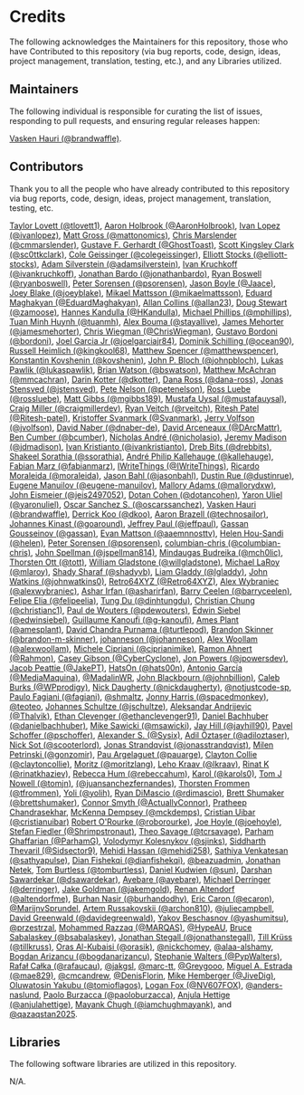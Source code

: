 # Credits

The following acknowledges the Maintainers for this repository, those who have Contributed to this repository (via bug reports, code, design, ideas, project management, translation, testing, etc.), and any Libraries utilized.

## Maintainers

The following individual is responsible for curating the list of issues, responding to pull requests, and ensuring regular releases happen:

[Vasken Hauri (@brandwaffle)](https://github.com/brandwaffle).

## Contributors

Thank you to all the people who have already contributed to this repository via bug reports, code, design, ideas, project management, translation, testing, etc.

[Taylor Lovett (@tlovett1)](https://github.com/tlovett1),
[Aaron Holbrook (@AaronHolbrook)](https://github.com/AaronHolbrook),
[Ivan Lopez (@ivanlopez)](https://github.com/ivanlopez),
[Matt Gross (@mattonomics)](https://github.com/mattonomics),
[Chris Marslender (@cmmarslender)](https://github.com/cmmarslender),
[Gustave F. Gerhardt (@GhostToast)](https://github.com/GhostToast),
[Scott Kingsley Clark (@sc0ttkclark)](https://github.com/sc0ttkclark),
[Cole Geissinger (@colegeissinger)](https://github.com/colegeissinger),
[Elliott Stocks (@elliott-stocks)](https://github.com/elliott-stocks),
[Adam Silverstein (@adamsilverstein)](https://github.com/adamsilverstein),
[Ivan Kruchkoff (@ivankruchkoff)](https://github.com/ivankruchkoff),
[Jonathan Bardo (@jonathanbardo)](https://github.com/jonathanbardo),
[Ryan Boswell (@ryanboswell)](https://github.com/ryanboswell),
[Peter Sorensen (@psorensen)](https://github.com/psorensen),
[Jason Boyle (@Jaace)](https://github.com/Jaace),
[Joey Blake (@joeyblake)](https://github.com/joeyblake),
[Mikael Mattsson (@mikaelmattsson)](https://github.com/mikaelmattsson),
[Eduard Maghakyan (@EduardMaghakyan)](https://github.com/EduardMaghakyan),
[Allan Collins (@allan23)](https://github.com/allan23),
[Doug Stewart (@zamoose)](https://github.com/zamoose),
[Hannes Kandulla (@HKandulla)](https://github.com/HKandulla),
[Michael Phillips (@mphillips)](https://github.com/mphillips),
[Tuan Minh Huynh (@tuanmh)](https://github.com/tuanmh),
[Alex Bouma (@stayallive)](https://github.com/stayallive),
[James Mehorter (@jamesmehorter)](https://github.com/jamesmehorter),
[Chris Wiegman (@ChrisWiegman)](https://github.com/ChrisWiegman),
[Gustavo Bordoni (@bordoni)](https://github.com/bordoni),
[Joel Garcia Jr (@joelgarciajr84)](https://github.com/joelgarciajr84),
[Dominik Schilling (@ocean90)](https://github.com/ocean90),
[Russell Heimlich (@kingkool68)](https://github.com/kingkool68),
[Matthew Spencer (@matthewspencer)](https://github.com/matthewspencer),
[Konstantin Kovshenin (@kovshenin)](https://github.com/kovshenin),
[John P. Bloch (@johnpbloch)](https://github.com/johnpbloch),
[Lukas Pawlik (@lukaspawlik)](https://github.com/lukaspawlik),
[Brian Watson (@bswatson)](https://github.com/bswatson),
[Matthew McAchran (@mmcachran)](https://github.com/mmcachran),
[Darin Kotter (@dkotter)](https://github.com/dkotter),
[Dana Ross (@dana-ross)](https://github.com/dana-ross),
[Jonas Stensved (@jstensved)](https://github.com/jstensved),
[Pete Nelson (@petenelson)](https://github.com/petenelson),
[Ross Luebe (@rossluebe)](https://github.com/rossluebe),
[Matt Gibbs (@mgibbs189)](https://github.com/mgibbs189),
[Mustafa Uysal (@mustafauysal)](https://github.com/mustafauysal),
[Craig Miller (@craigmillerdev)](https://github.com/craigmillerdev),
[Ryan Veitch (@rveitch)](https://github.com/rveitch),
[Ritesh Patel (@Ritesh-patel)](https://github.com/Ritesh-patel),
[Kristoffer Svanmark (@Svanmark)](https://github.com/Svanmark),
[Jerry Volfson (@jvolfson)](https://github.com/jvolfson),
[David Naber (@dnaber-de)](https://github.com/dnaber-de),
[David Arceneaux (@DArcMattr)](https://github.com/DArcMattr),
[Ben Cumber (@bcumber)](https://github.com/bcumber),
[Nícholas André (@nicholasio)](https://github.com/nicholasio),
[Jeremy Madison (@jdmadison)](https://github.com/jdmadison),
[Ivan Kristianto (@ivankristianto)](https://github.com/ivankristianto),
[Dreb Bits (@drebbits)](https://github.com/drebbits),
[Shakeel Sorathia (@ssorathia)](https://github.com/ssorathia),
[André Philip Kallehauge (@kallehauge)](https://github.com/kallehauge),
[Fabian Marz (@fabianmarz)](https://github.com/fabianmarz),
[IWriteThings (@IWriteThings)](https://github.com/IWriteThings),
[Ricardo Moraleida (@moraleida)](https://github.com/moraleida),
[Jason Bahl (@jasonbahl)](https://github.com/jasonbahl),
[Dustin Rue (@dustinrue)](https://github.com/dustinrue),
[Eugene Manuilov (@eugene-manuilov)](https://github.com/eugene-manuilov),
[Mallory Adams (@mallorydxw)](https://github.com/mallorydxw),
[John Eismeier (@jeis2497052)](https://github.com/jeis2497052),
[Dotan Cohen (@dotancohen)](https://github.com/dotancohen),
[Yaron Uliel (@yaronuliel)](https://github.com/yaronuliel),
[Oscar Sanchez S. (@oscarssanchez)](https://github.com/oscarssanchez),
[Vasken Hauri (@brandwaffle)](https://github.com/brandwaffle),
[Derrick Koo (@dkoo)](https://github.com/dkoo),
[Aaron Brazell (@technosailor)](https://github.com/technosailor),
[Johannes Kinast (@goaround)](https://github.com/goaround),
[Jeffrey Paul (@jeffpaul)](https://github.com/jeffpaul),
[Gassan Gousseinov (@gassan)](https://github.com/gassan),
[Evan Mattson (@aaemnnosttv)](https://github.com/aaemnnosttv),
[Helen Hou-Sandi (@helen)](https://github.com/helen),
[Peter Sorensen (@psorensen)](https://github.com/psorensen),
[columbian-chris (@columbian-chris)](https://github.com/columbian-chris),
[John Spellman (@jspellman814)](https://github.com/jspellman814),
[Mindaugas Budreika (@mch0lic)](https://github.com/mch0lic),
[Thorsten Ott (@tott)](https://github.com/tott),
[William Gladstone (@willgladstone)](https://github.com/willgladstone),
[Michael LaRoy (@mlaroy)](https://github.com/mlaroy),
[Shady Sharaf (@shadyvb)](https://github.com/shadyvb),
[Liam Gladdy (@lgladdy)](https://github.com/lgladdy),
[John Watkins (@johnwatkins0)](https://github.com/johnwatkins0),
[Retro64XYZ (@Retro64XYZ)](https://github.com/Retro64XYZ),
[Alex Wybraniec (@alexwybraniec)](https://github.com/alexwybraniec),
[Ashar Irfan (@asharirfan)](https://github.com/asharirfan),
[Barry Ceelen (@barryceelen)](https://github.com/barryceelen),
[Felipe Elia (@felipeelia)](https://github.com/felipeelia),
[Tung Du (@dinhtungdu)](https://github.com/dinhtungdu),
[Christian Chung (@christianc1)](https://github.com/christianc1),
[Paul de Wouters  (@pdewouters)](https://github.com/pdewouters),
[Edwin Siebel (@edwinsiebel)](https://github.com/edwinsiebel),
[Guillaume Kanoufi (@g-kanoufi)](https://github.com/g-kanoufi),
[Ames Plant (@amesplant)](https://github.com/amesplant),
[David Chandra Purnama (@turtlepod)](https://github.com/turtlepod),
[Brandon Skinner (@brandon-m-skinner)](https://github.com/brandon-m-skinner),
[johanneson (@johanneson)](https://github.com/johanneson),
[Alex Woollam (@alexwoollam)](https://github.com/alexwoollam),
[Michele Cipriani (@ciprianimike)](https://github.com/ciprianimike),
[Ramon Ahnert (@Rahmon)](https://github.com/Rahmon),
[Casey Gibson (@CyberCyclone)](https://github.com/CyberCyclone),
[Jon Powers (@jpowersdev)](https://github.com/jpowersdev),
[Jacob Peattie (@JakePT)](https://github.com/JakePT),
[HatsOn (@hats00n)](https://github.com/hats00n),
[Antonio García (@MediaMaquina)](https://github.com/MediaMaquina),
[@MadalinWR](https://github.com/MadalinWR),
[John Blackbourn (@johnbillion)](https://github.com/johnbillion),
[Caleb Burks (@WPprodigy)](https://github.com/WPprodigy),
[Nick Daugherty (@nickdaugherty)](https://github.com/nickdaugherty),
[@notjustcode-sp](https://github.com/notjustcode-sp),
[Paulo Fagiani (@fagiani)](https://github.com/fagiani),
[@shmaltz](https://github.com/shmaltz),
[Jonny Harris (@spacedmonkey)](https://github.com/spacedmonkey),
[@teoteo](https://github.com/teoteo),
[Johannes Schultze (@jschultze)](https://github.com/jschultze),
[Aleksandar Andrijevic (@Thalvik)](https://github.com/Thalvik),
[Ethan Clevenger (@ethanclevenger91)](https://github.com/ethanclevenger91),
[Daniel Bachhuber (@danielbachhuber)](https://github.com/danielbachhuber),
[Mike Sawicki (@msawicki)](https://github.com/msawicki),
[Jay Hill (@jayhill90)](https://github.com/jayhill90),
[Pavel Schoffer (@pschoffer)](https://github.com/pschoffer),
[Alexander S. (@Sysix)](https://github.com/Sysix),
[Adil Öztaşer (@adiloztaser)](https://github.com/adiloztaser),
[Nick Sot (@scooterlord)](https://github.com/scooterlord),
[Jonas Strandqvist (@jonasstrandqvist)](https://github.com/jonasstrandqvist),
[Milen Petrinski (@gonzomir)](https://github.com/gonzomir),
[Pau Argelaguet (@pauarge)](https://github.com/pauarge),
[Clayton Collie (@claytoncollie)](https://github.com/claytoncollie),
[Moritz (@moritzlang)](https://github.com/moritzlang),
[Leho Kraav (@lkraav)](https://github.com/lkraav),
[Rinat K (@rinatkhaziev)](https://github.com/rinatkhaziev),
[Rebecca Hum (@rebeccahum)](https://github.com/rebeccahum),
[Karol (@karols0)](https://github.com/karols0),
[Tom J Nowell (@tomjn)](https://github.com/tomjn),
[(@juansanchezfernandes)](https://github.com/juansanchezfernandes),
[Thorsten Frommen (@tfrommen)](https://github.com/tfrommen),
[Yoli (@yolih)](https://github.com/yolih),
[Ryan DiMascio (@rdimascio)](https://github.com/rdimascio),
[Brett Shumaker (@brettshumaker)](https://github.com/brettshumaker),
[Connor Smyth (@ActuallyConnor)](https://github.com/ActuallyConnor),
[Pratheep Chandrasekhar](https://www.linkedin.com/in/pratheepch/),
[McKenna Dempsey (@mckdemps)](https://github.com/mckdemps),
[Cristian Uibar (@cristianuibar)](https://github.com/cristianuibar)
[Robert O'Rourke (@roborourke)](https://github.com/roborourke),
[Joe Hoyle (@joehoyle)](https://github.com/joehoyle),
[Stefan Fiedler (@Shrimpstronaut)](https://github.com/Shrimpstronaut),
[Theo Savage (@tcrsavage)](https://github.com/tcrsavage),
[Parham Ghaffarian (@ParhamG)](https://github.com/ParhamG),
[Volodymyr Kolesnykov (@sjinks)](https://github.com/sjinks),
[Siddharth Thevaril (@Sidsector9)](https://github.com/Sidsector9),
[Mehidi Hassan (@mehidi258)](https://github.com/mehidi258),
[Sathiya Venkatesan (@sathyapulse)](https://github.com/sathyapulse),
[Dian Fishekqi (@dianfishekqi)](https://github.com/dianfishekqi),
[@beazuadmin](https://github.com/beazuadmin),
[Jonathan Netek](https://www.linkedin.com/in/jonathan-netek/),
[Tom Burtless (@tomburtless)](https://github.com/tomburtless),
[Daniel Kudwien (@sun)](https://github.com/sun),
[Darshan Sawardekar (@dsawardekar)](https://github.com/dsawardekar),
[Ayebare (@ayebare)](https://github.com/ayebare),
[Michael Derringer (@derringer)](https://github.com/derringer),
[Jake Goldman (@jakemgold)](https://github.com/jakemgold),
[Renan Altendorf (@altendorfme)](https://github.com/altendorfme),
[Burhan Nasir (@burhandodhy)](https://github.com/burhandodhy),
[Eric Caron (@ecaron)](https://github.com/ecaron),
[@MarijnvSprundel](https://github.com/MarijnvSprundel),
[Artem Russakovskii (@archon810)](https://github.com/archon810),
[@juliecampbell](https://github.com/juliecampbell),
[David Greenwald (@davidegreenwald)](https://github.com/davidegreenwald),
[Yakov Beschasnov (@yashumitsu)](https://github.com/yashumitsu),
[@przestrzal](https://github.com/przestrzal),
[Mohammed Razzaq (@MARQAS)](https://github.com/MARQAS),
[@HypeAU](https://github.com/HypeAU),
[Bruce Sabalaskey (@bsabalaskey)](https://github.com/bsabalaskey),
[Jonathan Stegall (@jonathanstegall)](https://github.com/jonathanstegall),
[Till Krüss (@tillkruss)](https://github.com/tillkruss),
[Oras Al-Kubaisi (@orasik)](https://github.com/orasik),
[@nickchomey](https://github.com/nickchomey),
[@alaa-alshamy](https://github.com/alaa-alshamy),
[Bogdan Arizancu (@bogdanarizancu)](https://github.com/bogdanarizancu),
[Stephanie Walters (@PypWalters)](https://github.com/PypWalters),
[Rafał Całka (@rafaucau)](https://github.com/rafaucau),
[@jakgsl](https://github.com/jakgsl),
[@marc-tt](https://github.com/marc-tt),
[@Greygooo](https://github.com/Greygooo),
[Miguel A. Estrada (@mae829)](https://github.com/mae829),
[@cmcandrew](https://github.com/cmcandrew),
[@DenisFlorin](https://github.com/DenisFlorin),
[Mike Hemberger (@JiveDig)](https://github.com/JiveDig),
[Oluwatosin Yakubu (@tomioflagos)](https://github.com/tomioflagos),
[Logan Fox (@NV607FOX)](https://github.com/NV607FOX),
[@anders-naslund](https://github.com/anders-naslund),
[Paolo Burzacca (@paoloburzacca)](https://github.com/paoloburzacca),
[Anjula Hettige (@anjulahettige)](https://github.com/anjulahettige),
[Mayank Chugh (@iamchughmayank)](https://github.com/iamchughmayank),
and
[@qazaqstan2025](https://github.com/qazaqstan2025).

## Libraries

The following software libraries are utilized in this repository.

N/A.
